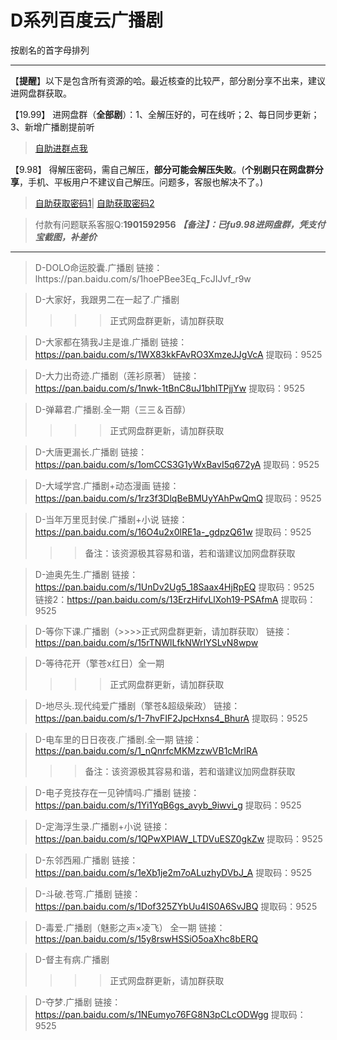 <h1>D系列百度云广播剧</h1>
按剧名的首字母排列

-----
【**提醒**】以下是包含所有资源的哈。最近核查的比较严，部分剧分享不出来，建议进网盘群获取。


【19.99】 进网盘群（**全部剧**）：1、全解压好的，可在线听；2、每日同步更新；3、新增广播剧提前听
>[自助进群点我](http://pay.tupianmima.com/ma.html)

【9.98】 得解压密码，需自己解压，**部分可能会解压失败**。(**个别剧只在网盘群分享**，手机、平板用户不建议自己解压。问题多，客服也解决不了。)

>[自助获取密码1](http://pay.tupianmima.com/p.php?8tp=t4.14178a37b998.pg1)|
[自助获取密码2](http://pay.tupianmima.com/p.php?8tp=s1.13473a116b998.pg1)

>付款有问题联系客服Q:**1901592956**
***【备注】：已fu9.98进网盘群，凭支付宝截图，补差价***

------

>D-DOLO命运胶囊.广播剧
链接：lhttps://pan.baidu.com/s/1hoePBee3Eq_FcJIJvf_r9w
 
>D-大家好，我跟男二在一起了.广播剧
>>>>正式网盘群更新，请加群获取
 
>D-大家都在猜我J主是谁.广播剧
链接：https://pan.baidu.com/s/1WX83kkFAvRO3XmzeJJgVcA
提取码：9525 
 
>D-大力出奇迹.广播剧（莲衫原著）
链接：https://pan.baidu.com/s/1nwk-1tBnC8uJ1bhITPjjYw
提取码：9525
 
>D-弹幕君.广播剧.全一期（三三＆百醇）
>>>>正式网盘群更新，请加群获取
 
>D-大唐更漏长.广播剧
链接：https://pan.baidu.com/s/1omCCS3G1yWxBavI5q672yA
提取码：9525
 
>D-大域学宫.广播剧+动态漫画
链接：https://pan.baidu.com/s/1rz3f3DlqBeBMUyYAhPwQmQ
提取码：9525
 
>D-当年万里觅封侯.广播剧+小说
链接：https://pan.baidu.com/s/16O4u2x0lRE1a-_gdpzQ61w
提取码：9525 
>>>备注：该资源极其容易和谐，若和谐建议加网盘群获取
 
>D-迪奥先生.广播剧
链接：https://pan.baidu.com/s/1UnDv2Ug5_18Saax4HjRpEQ
提取码：9525 
链接2：https://pan.baidu.com/s/13ErzHifvLlXoh19-PSAfmA
提取码：9525
 
>D-等你下课.广播剧（>>>>正式网盘群更新，请加群获取）
链接：https://pan.baidu.com/s/15rTNWlLfkNWrIYSLvN8wpw
 
>D-等待花开（擎苍x红日）全一期
>>>>正式网盘群更新，请加群获取
 
>D-地尽头.现代纯爱广播剧（擎苍&超级柴政）
链接：https://pan.baidu.com/s/1-7hvFIF2JpcHxns4_BhurA
提取码：9525
 
>D-电车里的日日夜夜.广播剧.全一期
链接：https://pan.baidu.com/s/1_nQnrfcMKMzzwVB1cMrlRA
>>>备注：该资源极其容易和谐，若和谐建议加网盘群获取
 
>D-电子竞技存在一见钟情吗.广播剧
链接：https://pan.baidu.com/s/1Yi1YqB6gs_avyb_9iwvi_g
提取码：9525 
 
>D-定海浮生录.广播剧+小说
链接：https://pan.baidu.com/s/1QPwXPlAW_LTDVuESZ0gkZw
提取码：9525 
 
>D-东邻西厢.广播剧
链接：https://pan.baidu.com/s/1eXb1je2m7oALuzhyDVbJ_A
提取码：9525
 
>D-斗破.苍穹.广播剧
链接：https://pan.baidu.com/s/1Dof325ZYbUu4IS0A6SvJBQ
提取码：9525
 
>D-毒爱.广播剧（魅影之声×凌飞） 全一期
链接：https://pan.baidu.com/s/15y8rswHSSiO5oaXhc8bERQ
 
>D-督主有病.广播剧
>>>>正式网盘群更新，请加群获取
 
>D-夺梦.广播剧
链接：https://pan.baidu.com/s/1NEumyo76FG8N3pCLcODWgg
提取码：9525
 
